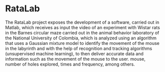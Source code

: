 # RataLab
The RataLab project exposes the development of a software, carried out in Matlab, which receives as input the video of an experiment with Wistar rats in the Barnes circular maze carried out in the animal behavior laboratory of the National University of Colombia, which is analyzed using an algorithm that uses a Gaussian mixture model to identify the movement of the mouse in the labyrinth and with the help of recognition and tracking algorithms (unsupervised machine learning), to then deliver accurate data and information such as the movement of the mouse to the user. mouse, number of holes explored, times and frequency, among others.
